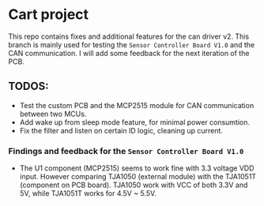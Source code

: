 # Cart project

This repo contains fixes and additional features for the can driver v2. This branch is mainly used for testing the `Sensor Controller Board V1.0` and the CAN communication. I will add some feedback for the next iteration of the PCB. 


## TODOS:
- Test the custom PCB and the MCP2515 module for CAN communication between two MCUs. 
- Add wake up from sleep mode feature, for minimal power consumtion.
- Fix the filter and listen on certain ID logic, cleaning up current.

### Findings and feedback for the `Sensor Controller Board V1.0`

- The U1 component (MCP2515) seems to work fine with 3.3 voltage VDD input. However comparing TJA1050 (external module) with the TJA1051T (component on PCB board). TJA1050 work with VCC of both 3.3V and 5V, while TJA1051T works for 4.5V ~ 5.5V. 
